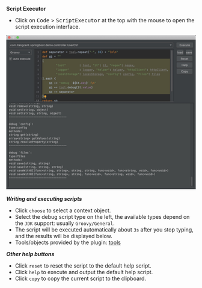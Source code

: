 **Script Executor**

- Click on <kbd>Code</kbd> > <kbd>ScriptExecutor</kbd> at the top with the mouse to open the script execution interface.
    
![script-executor](../asset/idea-script-executor.png)

***Writing and executing scripts***

- Click `choose` to select a context object.
- Select the debug script type on the left, the available types depend on the `JDK` support: usually `Groovy/General`.
- The script will be executed automatically about `3s` after you stop typing, and the results will be displayed below.
- Tools/objects provided by the plugin: [tools](/setting/tools.html)

***Other help buttons***

- Click `reset` to reset the script to the default help script.
- Click `help` to execute and output the default help script. 
- Click `copy` to copy the current script to the clipboard.